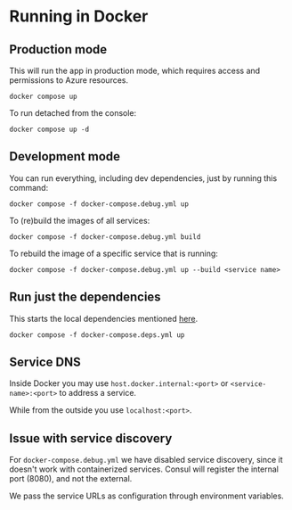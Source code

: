 # Running in Docker

## Production mode

This will run the app in production mode, which requires access and permissions to Azure resources.

```
docker compose up
```

To run detached from the console:

```
docker compose up -d
```

## Development mode

You can run everything, including dev dependencies, just by running this command:

```
docker compose -f docker-compose.debug.yml up
```

To (re)build the images of all services:

```
docker compose -f docker-compose.debug.yml build
```

To rebuild the image of a specific service that is running:

```
docker compose -f docker-compose.debug.yml up --build <service name>
```

## Run just the dependencies

This starts the local dependencies mentioned [here](services.md).

```
docker compose -f docker-compose.deps.yml up
```

## Service DNS

Inside Docker you may use ``host.docker.internal:<port>`` or ``<service-name>:<port>`` to address a service.

While from the outside you use ``localhost:<port>``.

## Issue with service discovery

For ``docker-compose.debug.yml`` we have disabled service discovery, since it doesn't work with containerized services. Consul will register the internal port (8080), and not the external. 

We pass the service URLs as configuration through environment variables.